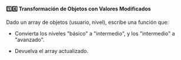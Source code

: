<strong>1️⃣4️⃣ Transformación de Objetos con Valores Modificados</strong>

Dado un array de objetos (usuario, nivel), escribe una función que:

- Convierta los niveles "básico" a "intermedio", y los "intermedio" a "avanzado".

- Devuelva el array actualizado.